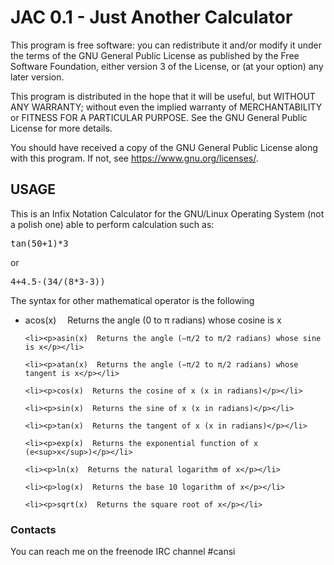 <h1>JAC 0.1 - Just Another Calculator</h1>

<p>This program is free software: you can redistribute it and/or modify
it under the terms of the GNU General Public License as published by
the Free Software Foundation, either version 3 of the License, or
(at your option) any later version.</p>

<p>This program is distributed in the hope that it will be useful,
but WITHOUT ANY WARRANTY; without even the implied warranty of
MERCHANTABILITY or FITNESS FOR A PARTICULAR PURPOSE.  See the
GNU General Public License for more details.</p>

You should have received a copy of the GNU General Public License
along with this program. If not, see <https://www.gnu.org/licenses/>.

<h2>USAGE</h2>

<p>This is an Infix Notation Calculator for the GNU/Linux Operating System (not a polish one) able to perform calculation such as:</p>

<pre>
tan(50+1)*3
</pre>

<p>or</p>

<pre>4+4.5-(34/(8*3-3))</pre>

<p>The syntax for other mathematical operator is the following</p>

<ul>
	<li><p>acos(x)  Returns the angle (0 to π radians) whose cosine is x</p></li>

	<li><p>asin(x)  Returns the angle (—π/2 to π/2 radians) whose sine is x</p></li>

	<li><p>atan(x)  Returns the angle (−π/2 to π/2 radians) whose tangent is x</p></li>

	<li><p>cos(x)  Returns the cosine of x (x in radians)</p></li>

	<li><p>sin(x)  Returns the sine of x (x in radians)</p></li>

	<li><p>tan(x)  Returns the tangent of x (x in radians)</p></li>

	<li><p>exp(x)  Returns the exponential function of x (e<sup>x</sup>)</p></li>

	<li><p>ln(x)  Returns the natural logarithm of x</p></li>

	<li><p>log(x)  Returns the base 10 logarithm of x</p></li>

	<li><p>sqrt(x)  Returns the square root of x</p></li>

</ul>

<h3>Contacts</h3>

<p>You can reach me on the freenode IRC channel #cansi</p>
